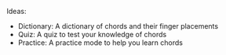 Ideas:
- Dictionary: A dictionary of chords and their finger placements
- Quiz: A quiz to test your knowledge of chords
- Practice: A practice mode to help you learn chords